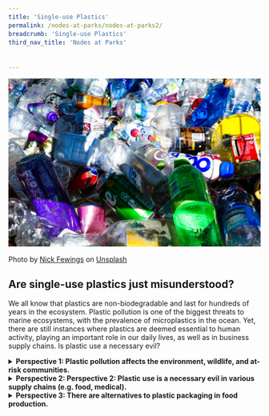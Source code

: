 ```yaml
---
title: 'Single-use Plastics'
permalink: /nodes-at-parks/nodes-at-parks2/
breadcrumb: 'Single-use Plastics'
third_nav_title: 'Nodes at Parks'


---
```


![](../images/nodes-at-parks-06-min.jpg)

Photo by [Nick Fewings](https://unsplash.com/@jannerboy62?utm_source=unsplash&utm_medium=referral&utm_content=creditCopyText) on [Unsplash](https://unsplash.com/s/photos/plastic-pollution?utm_source=unsplash&utm_medium=referral&utm_content=creditCopyText)

<h2>Are single-use plastics just misunderstood?</h2>

We all know that plastics are non-biodegradable and last for hundreds of years in the ecosystem. Plastic pollution is one of the biggest threats to marine ecosystems, with the prevalence of microplastics in the ocean. Yet, there are still instances where plastics are deemed essential to human activity, playing an important role in our daily lives, as well as in business supply chains. Is plastic use a necessary evil?



<details><summary><b>Perspective 1: Plastic pollution affects the environment, wildlife, and at-risk communities.</b></summary>
    <p>Single-use or disposable plastics are not biodegradable and break down into micro particles that contaminate our environment, such as our oceans, and may persist for decades to come, affecting the wildlife and disrupting the ecosystem.</p>
    <p>Plastic pollution also disproportionately affects poorer and disadvantaged communities, especially in countries with low recycling rates and difficulties in proper collection of discarded plastics.</p>
<p><a href="https://www.greenpeace.org/africa/en/blogs/14052/everything-you-should-know-about-single-use-plastic/">https://www.greenpeace.org/africa/en/blogs/14052/everything-you-should-know-about-single-use-plastic/</a>
    </p>
<p>
    <a href="https://www.nationalgeographic.com/environment/article/plastic-pollution ">https://www.nationalgeographic.com/environment/article/plastic-pollution </a>
</p>
<p>
    <a href="https://www.cnbc.com/2021/05/18/20-companies-responsible-for-55percent-of-single-use-plastic-waste-study.html">https://www.cnbc.com/2021/05/18/20-companies-responsible-for-55percent-of-single-use-plastic-waste-study.html</a>
</p>
<p>
    <a href="https://www.sciencedirect.com/science/article/pii/S0304389421018537?via%3Dihub">https://www.sciencedirect.com/science/article/pii/S0304389421018537?via%3Dihub</a>
</p>
<p>
    <a href=""></a>
</p>
</details>

<details><summary><b>Perspective 2: Perspective 2: Plastic use is a necessary evil in various supply chains (e.g. food, medical).</b></summary>
    <p>Plastics are used in complex international food supply chains where food needs to be wrapped and transported safely, due to its durability and long lifespan.</p>
    <p>In light of the pandemic, single-used plastic products such as gloves and masks were used to minimise contamination. Additionally, other important key healthcare equipment such as syringes utilize plastic. </p>
<p>
    <a href="https://www.gep.com/blog/mind/single-use-plastics-a-necessary-evil-during-the-pandemic">https://www.gep.com/blog/mind/single-use-plastics-a-necessary-evil-during-the-pandemic</a>
</p>
<p>
    <a href="https://www.channelnewsasia.com/commentary/ome-plastic-food-packaging-necessary-alternative-waste-874771 ">https://www.channelnewsasia.com/commentary/ome-plastic-food-packaging-necessary-alternative-waste-874771 </a>
</p>
<p>
    <a href="www.weforum.org/agenda/2018/05/plastic-asset-legal-policy-responsible-use-sadhguru/">www.weforum.org/agenda/2018/05/plastic-asset-legal-policy-responsible-use-sadhguru/</a>
</p>
<p>
    <a href="https://qz.com/1189422/in-defense-of-plastic-the-worlds-most-wasteful-hazardous-downright-useful-material/">https://qz.com/1189422/in-defense-of-plastic-the-worlds-most-wasteful-hazardous-downright-useful-material/</a>
    </p></details>

<details><summary><b>Perspective 3: There are alternatives to plastic packaging in food production.</b></summary>
    <p>While cost may be a factor, there are indeed alternatives to packaging food in a more sustainable fashion such as bio-based food contact materials such as paper, wheat-based or seaweed-based materials and beeswax wraps.</p>
    <p>Companies such as Nestle, have pledged to ensure all their packaging to be either reusable, recyclable or compostable by 2025.</p>
<p>
    <a href="https://www.asianscientist.com/2022/02/in-the-lab/food-packaging-shelf-life-smart-sustainable-antimicrobial/ ">https://www.asianscientist.com/2022/02/in-the-lab/food-packaging-shelf-life-smart-sustainable-antimicrobial/</a>
</p>
<p>
    <a href="https://cot.food.gov.uk/sites/default/files/2020-10/Tox%202020%2024%20Alternatives%20to%20conventional%20plastics%20for%20foods%20and%20drinks.pdf">https://cot.food.gov.uk/sites/default/files/2020-10/Tox%202020%2024%20Alternatives%20to%20conventional%20plastics%20for%20foods%20and%20drinks.pdf</a>
</p>
<p>
    <a href="https://www.bbc.com/worklife/article/20180705-whats-the-real-price-of-getting-rid-of-plastic-packaging">https://www.bbc.com/worklife/article/20180705-whats-the-real-price-of-getting-rid-of-plastic-packaging</a>
</p>
<p>
    <a href="https://www.bbc.com/future/article/20220526-what-would-happen-if-we-stopped-using-plastic">https://www.bbc.com/future/article/20220526-what-would-happen-if-we-stopped-using-plastic</a>
</p></details>

